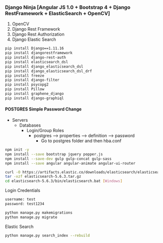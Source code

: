 ### Django Ninja [Angular JS 1.0 + Bootstrap 4 + Django RestFramework + ElasticSearch + OpenCV] ###
1. OpenCV
2. Django Rest Framework
3. Django Rest Authorization
4. Django Elastic Search

```bash
pip install Django==1.11.16
pip install djangorestframework
pip install django-rest-auth
pip install elasticsearch_dsl
pip install django_elasticsearch_dsl
pip install django_elasticsearch_dsl_drf
pip install freeze
pip install django-filter
pip install psycopg2
pip install Pillow
pip install graphene_django
pip install django-graphiql
```

#### POSTGRES Simple Password Change ####
* Servers
    *   Databases
        * Login/Group Roles
            * postgres -->  properties --> definition --> password 
                * Go to postgres folder and then hba.conf       

```bash
npm init -y
npm install --save bootstrap jquery popper.js
npm install --save-dev gulp gulp-concat gulp-sass
npm install --save angular angular-animate angular-ui-router
```

```bash
curl -O https://artifacts.elastic.co/downloads/elasticsearch/elasticsearch-5.6.3.tar.gz
tar -xzf elasticsearch-5.6.3.tar.gz
cd elasticsearch-5.6.3/bin/elasticsearch.bat [Windows]
```

Login Credentials
```bash
username: test
password: test1234
```

```bash
python manage.py makemigrations
python manage.py migrate
```

Elastic Search
```bash
python manage.py search_index --rebuild
```
